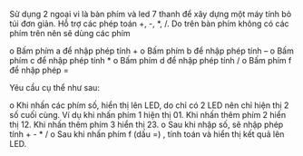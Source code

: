 Sử dụng 2 ngoại vi là bàn phím và led 7 thanh để xây dựng một máy tính bỏ túi đơn giản. Hỗ trợ các
phép toán +, -, *, /. Do trên bàn phím không có các phím trên nên sẽ dùng các phím

o Bấm phím a để nhập phép tính +
o Bấm phím b để nhập phép tính –
o Bấm phím c để nhập phép tính *
o Bấm phím d để nhập phép tính /
o Bấm phím f để nhập phép =

Yêu cầu cụ thể như sau:

o Khi nhấn các phím số, hiển thị lên LED, do chỉ có 2 LED nên chỉ hiện thị 2 số cuối cùng. Ví
dụ khi nhấn phím 1  hiện thị 01. Khi nhấn thêm phím 2  hiển thị 12. Khi nhấn thêm
phím 3  hiển thị 23.
o Sau khi nhập số, sẽ nhập phép tính + - * /
o Sau khi nhấn phím f (dấu =) , tính toán và hiển thị kết quả lên LED.

